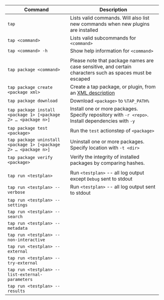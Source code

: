 | Command                                                         | Description                                                                                              |
| --------------------------------------------------------------- | -------------------------------------------------------------------------------------------------------- |
| `tap`                                                           | Lists valid commands. Will also list new commands when new plugins are installed                         |
| `tap <command>`                                                 | Lists valid subcommands for `<command>`                                                                  |
| `tap <command> -h`                                              | Show help information for `<command>`                                                                    |
|                                                                 |                                                                                                          |
| `tap package <command>`                                         | Please note that package names are case sensitive, and certain characters such as spaces must be escaped |
| `tap package create <package xml>`                              | Create a tap package, or plugin, from an [XML description]()                                             |
| `tap package download`                                          | Download `<package>` to `%TAP_PATH%`                                                                     |
| `tap package install <package 1> [<package 2> … <package n>]`   | Install one or more packages. Specify repository with `-r <repo>`. Install dependencies with `-y`        |
| `tap package test <package>`                                    | Run the `test` actionstep of `<package>`                                                                 |
| `tap package uninstall <package 1> [<package 2> … <package n>]` | Uninstall one or more packages. Specify location with `-t <dir>`                                         |
| `tap package verify <package>`                                  | Verify the integrity of installed packages by comparing hashes.                                          |
|                                                                 |                                                                                                          |
| `tap run <testplan>`                                            | Run `<testplan>` -- all log output except `Debug` sent to stdout                                         |
| `tap run <testplan> --verbose`                                  | Run `<testplan>` -- all log output sent to stdout                                                        |
| `tap run <testplan> --settings`                                 |                                                                                                          |
| `tap run <testplan> --search`                                   |                                                                                                          |
| `tap run <testplan> -- metadata`                                |                                                                                                          |
| `tap run <testplan> --non-interactive`                          |                                                                                                          |
| `tap run <testplan> --external`                                 |                                                                                                          |
| `tap run <testplan> --try-external`                             |                                                                                                          |
| `tap run <testplan> --list-external-parameters`                 |                                                                                                          |
| `tap run <testplan> --results`                                  |                                                                                                          |
